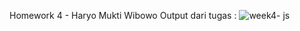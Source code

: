 Homework 4 - Haryo Mukti Wibowo
Output dari tugas :
![week4- js](https://github.com/mukti222/hw4-haryomukti/assets/135799527/fec0d121-d8f2-43fe-a4b0-e5ae28be39d6)
